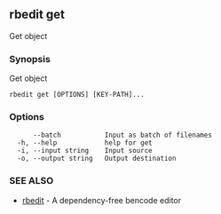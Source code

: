 ## rbedit get

Get object

### Synopsis


Get object

```
rbedit get [OPTIONS] [KEY-PATH]...
```

### Options

```
      --batch           Input as batch of filenames
  -h, --help            help for get
  -i, --input string    Input source
  -o, --output string   Output destination
```

### SEE ALSO

* [rbedit](rbedit.md)	 - A dependency-free bencode editor

